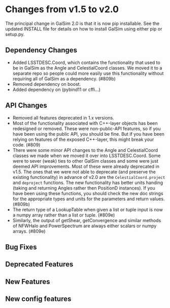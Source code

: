 Changes from v1.5 to v2.0
=========================

The principal change in GalSim 2.0 is that it is now pip installable.
See the updated INSTALL file for details on how to install GalSim using
either pip or setup.py.

Dependency Changes
------------------

- Added LSSTDESC.Coord, which contains the functionality that used to be in
  GalSim as the Angle and CelestialCoord classes.  We moved it to a separate
  repo so people could more easily use this functionality without requiring all
  of GalSim as a dependency. (#809b)
- Removed dependency on boost.
- Added dependency on (pybind11 or cffi...)


API Changes
-----------

- Removed all features deprecated in 1.x versions.
- Most of the functionality associated with C++-layer objects has been
  redesigned or removed.  These were non-public-API features, so if you have
  been using the public API, you should be fine.  But if you have been relying
  on features of the exposed C++-layer, this might break your code. (#809)
- There were some minor API changes to the Angle and CelestialCoord classes we
  made when we moved it over into LSSTDESC.Coord.  Some were to sever (weak)
  ties to other GalSim classes and some were just deemed API improvements.
  Most of these were already deprecated in v1.5.  The ones that we were not
  able to deprecate (and preserve the existing functionality) in advance of
  v2.0 are the `CelestialCoord.project` and `deproject` functions.  The new
  functionality has better units handing (taking and returning Angles rather
  then PositionD instances).  If you have been using these functions, you
  should check the new doc strings for the appropriate types and units for the
  parameters and return values. (#809b)
- The return type of a LookupTable when given a list or tuple input is now a
  numpy array rather than a list or tuple. (#809e)
- Similarly, the output of getShear, getConvergence and similar methods of
  NFWHalo and PowerSpectrum are always either scalars or numpy arrays. (#809e)


Bug Fixes
---------



Deprecated Features
-------------------



New Features
------------



New config features
-------------------

